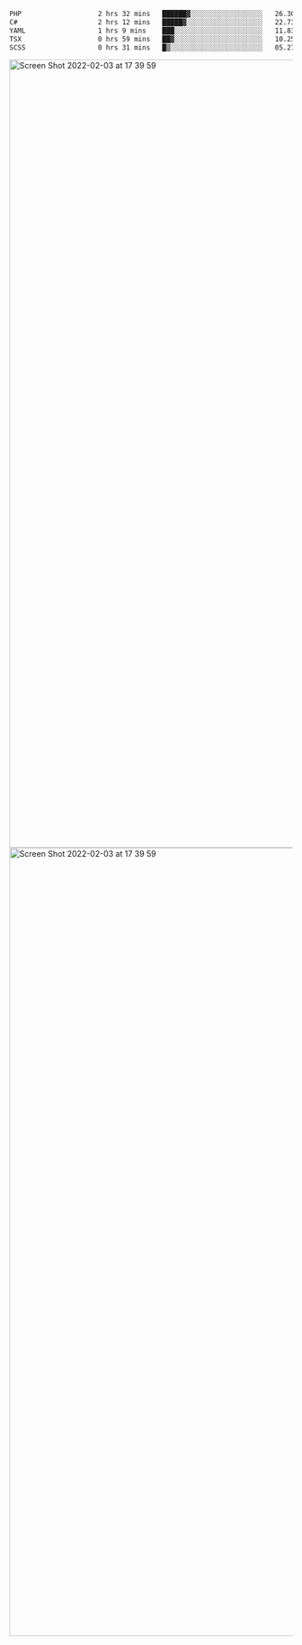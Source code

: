 <!--START_SECTION:waka-->

```txt
PHP                   2 hrs 32 mins   ██████▓░░░░░░░░░░░░░░░░░░   26.30 %
C#                    2 hrs 12 mins   █████▓░░░░░░░░░░░░░░░░░░░   22.73 %
YAML                  1 hrs 9 mins    ███░░░░░░░░░░░░░░░░░░░░░░   11.83 %
TSX                   0 hrs 59 mins   ██▓░░░░░░░░░░░░░░░░░░░░░░   10.25 %
SCSS                  0 hrs 31 mins   █▒░░░░░░░░░░░░░░░░░░░░░░░   05.27 %
```

<!--END_SECTION:waka-->

<img width="1400" alt="Screen Shot 2022-02-03 at 17 39 59" src="https://user-images.githubusercontent.com/45716542/152387304-f2b60485-53a6-4f4b-a818-5cefb1b0c0ae.png">
<img width="1400" alt="Screen Shot 2022-02-03 at 17 39 59" src="https://user-images.githubusercontent.com/45716542/152387273-ea5cdf21-2a45-44da-8bef-00c1763b1d42.png">
